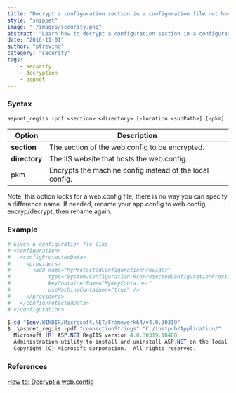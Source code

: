 ```yaml
---
title: "Decrypt a configuration section in a configuration file not hosted in IIS"
style: "snippet"
image: "./images/security.png"
abstract: "Learn how to decrypt a configuration section in a configuration file not hosted in IIS"
date: "2016-11-01"
author: "ptrevino"
category: "security"
tags:
    - security
    - decryption
    - aspnet
---
```


<!-- start:abstract -->

### Syntax

```
aspnet_regiis -pdf <section> <directory> [-location <subPath>] [-pkm]
```

| Option        | Description                                             |
| ------------- | -------------------------------------------------------- |
| **section**   | The section of the web.config to be encrypted.           |
| **directory** | The IIS website that hosts the web.config.               |
| pkm           | Encrypts the machine config instead of the local config. |

Note: this option looks for a web.config file, there is no way you can specify a difference name. If needed, rename your app.config to web.config, encryp/decrypt, then rename again.  

<!-- end:abstract -->

### Example

```powershell
# Given a configuration fle like
# <configuration>
#   <configProtectedData>
#     <providers>
#       <add name="MyProtectedConfigurationProvider" 
#            type="System.Configuration.RsaProtectedConfigurationProvider, ..." 
#            keyContainerName="MyKeyContainer" 
#            useMachineContainer="true" />
#     </providers>
#   </configProtectedData>
# </configuration>

$ cd "$env.WINDIR/Microsoft.NET/Framework64/v4.0.30319"
$ .\aspnet_regiis -pdf "connectionStrings" "C:/inetpub/Application/"
  Microsoft (R) ASP.NET RegIIS version 4.0.30319.18408
  Administration utility to install and uninstall ASP.NET on the local machine.
  Copyright (C) Microsoft Corporation.  All rights reserved.


``` 

### References
[How to: Decrypt a web.config](https://msdn.microsoft.com/en-us/library/bb986792.aspx)
